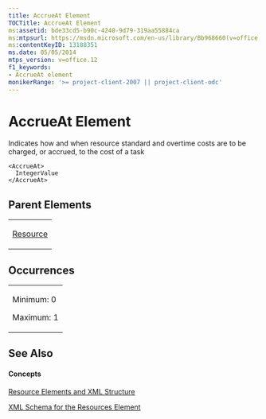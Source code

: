 ```yaml
---
title: AccrueAt Element
TOCTitle: AccrueAt Element
ms:assetid: bde33cd5-b90c-4240-9d79-319aa55884ca
ms:mtpsurl: https://msdn.microsoft.com/en-us/library/Bb968660(v=office.12)
ms:contentKeyID: 13188351
ms.date: 05/05/2014
mtps_version: v=office.12
f1_keywords:
- AccrueAt element
monikerRange: '>= project-client-2007 || project-client-odc'
---
```


# AccrueAt Element




Indicates how and when resource standard and overtime costs are to be charged, or accrued, to the cost of a task

    <AccrueAt>
      IntegerValue
    </AccrueAt>

## Parent Elements

<table>
<colgroup>
<col style="width: 100%" />
</colgroup>
<tbody>
<tr class="odd">
<td><p><a href="bb968715(v=office.12).md">Resource</a></p></td>
</tr>
</tbody>
</table>

## Occurrences

<table>
<colgroup>
<col style="width: 100%" />
</colgroup>
<tbody>
<tr class="odd">
<td><p>Minimum: 0</p>
<p>Maximum: 1</p></td>
</tr>
</tbody>
</table>

## See Also

#### Concepts

[Resource Elements and XML Structure](bb968445\(v=office.12\).md)

[XML Schema for the Resources Element](bb968511\(v=office.12\).md)

